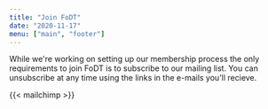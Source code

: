 ```yaml
---
title: "Join FoDT"
date: "2020-11-17"
menu: ["main", "footer"]
---
```


While we're working on setting up our membership process the only requirements to join FoDT is to subscribe to our mailing list. You can unsubscribe at any time using the links in the e-mails you'll recieve.

{{< mailchimp >}}
